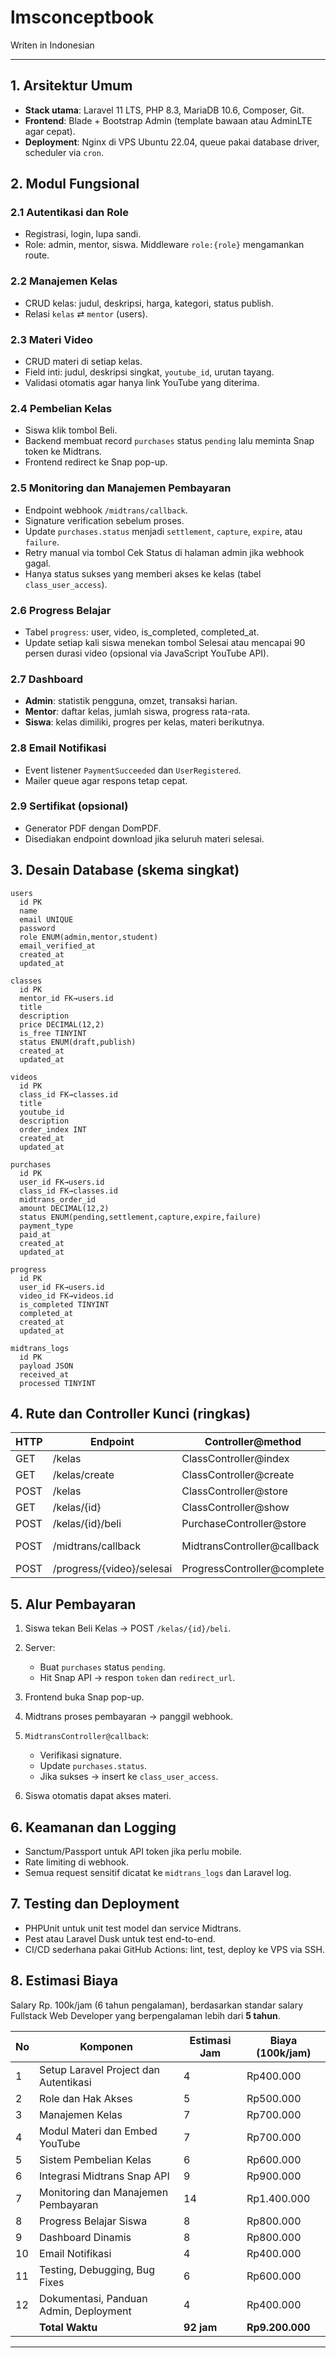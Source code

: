 # lmsconceptbook
Writen in Indonesian

---

## 1. Arsitektur Umum

* **Stack utama**: Laravel 11 LTS, PHP 8.3, MariaDB 10.6, Composer, Git.
* **Frontend**: Blade + Bootstrap Admin (template bawaan atau AdminLTE agar cepat).
* **Deployment**: Nginx di VPS Ubuntu 22.04, queue pakai database driver, scheduler via `cron`.

## 2. Modul Fungsional

### 2.1 Autentikasi dan Role

* Registrasi, login, lupa sandi.
* Role: admin, mentor, siswa.
  Middleware `role:{role}` mengamankan route.

### 2.2 Manajemen Kelas

* CRUD kelas: judul, deskripsi, harga, kategori, status publish.
* Relasi `kelas` ⇄ `mentor` (users).

### 2.3 Materi Video

* CRUD materi di setiap kelas.
* Field inti: judul, deskripsi singkat, `youtube_id`, urutan tayang.
* Validasi otomatis agar hanya link YouTube yang diterima.

### 2.4 Pembelian Kelas

* Siswa klik tombol Beli.
* Backend membuat record `purchases` status `pending` lalu meminta Snap token ke Midtrans.
* Frontend redirect ke Snap pop-up.

### 2.5 Monitoring dan Manajemen Pembayaran

* Endpoint webhook `/midtrans/callback`.
* Signature verification sebelum proses.
* Update `purchases.status` menjadi `settlement`, `capture`, `expire`, atau `failure`.
* Retry manual via tombol Cek Status di halaman admin jika webhook gagal.
* Hanya status sukses yang memberi akses ke kelas (tabel `class_user_access`).

### 2.6 Progress Belajar

* Tabel `progress`: user, video, is\_completed, completed\_at.
* Update setiap kali siswa menekan tombol Selesai atau mencapai 90 persen durasi video (opsional via JavaScript YouTube API).

### 2.7 Dashboard

* **Admin**: statistik pengguna, omzet, transaksi harian.
* **Mentor**: daftar kelas, jumlah siswa, progress rata-rata.
* **Siswa**: kelas dimiliki, progres per kelas, materi berikutnya.

### 2.8 Email Notifikasi

* Event listener `PaymentSucceeded` dan `UserRegistered`.
* Mailer queue agar respons tetap cepat.

### 2.9 Sertifikat (opsional)

* Generator PDF dengan DomPDF.
* Disediakan endpoint download jika seluruh materi selesai.

## 3. Desain Database (skema singkat)

```plaintext
users
  id PK
  name
  email UNIQUE
  password
  role ENUM(admin,mentor,student)
  email_verified_at
  created_at
  updated_at

classes
  id PK
  mentor_id FK→users.id
  title
  description
  price DECIMAL(12,2)
  is_free TINYINT
  status ENUM(draft,publish)
  created_at
  updated_at

videos
  id PK
  class_id FK→classes.id
  title
  youtube_id
  description
  order_index INT
  created_at
  updated_at

purchases
  id PK
  user_id FK→users.id
  class_id FK→classes.id
  midtrans_order_id
  amount DECIMAL(12,2)
  status ENUM(pending,settlement,capture,expire,failure)
  payment_type
  paid_at
  created_at
  updated_at

progress
  id PK
  user_id FK→users.id
  video_id FK→videos.id
  is_completed TINYINT
  completed_at
  created_at
  updated_at

midtrans_logs
  id PK
  payload JSON
  received_at
  processed TINYINT
```

## 4. Rute dan Controller Kunci (ringkas)

| HTTP | Endpoint                  | Controller\@method           | Middleware              |
| ---- | ------------------------- | ---------------------------- | ----------------------- |
| GET  | /kelas                    | ClassController\@index       | auth                    |
| GET  | /kelas/create             | ClassController\@create      | auth,role\:mentor       |
| POST | /kelas                    | ClassController\@store       | auth,role\:mentor       |
| GET  | /kelas/{id}               | ClassController\@show        | auth                    |
| POST | /kelas/{id}/beli          | PurchaseController\@store    | auth,role\:student      |
| POST | /midtrans/callback        | MidtransController\@callback | none (verified via sig) |
| POST | /progress/{video}/selesai | ProgressController\@complete | auth,role\:student      |

## 5. Alur Pembayaran

1. Siswa tekan Beli Kelas → POST `/kelas/{id}/beli`.
2. Server:

   * Buat `purchases` status `pending`.
   * Hit Snap API → respon `token` dan `redirect_url`.
3. Frontend buka Snap pop-up.
4. Midtrans proses pembayaran → panggil webhook.
5. `MidtransController@callback`:

   * Verifikasi signature.
   * Update `purchases.status`.
   * Jika sukses → insert ke `class_user_access`.
6. Siswa otomatis dapat akses materi.

## 6. Keamanan dan Logging

* Sanctum/Passport untuk API token jika perlu mobile.
* Rate limiting di webhook.
* Semua request sensitif dicatat ke `midtrans_logs` dan Laravel log.

## 7. Testing dan Deployment

* PHPUnit untuk unit test model dan service Midtrans.
* Pest atau Laravel Dusk untuk test end-to-end.
* CI/CD sederhana pakai GitHub Actions: lint, test, deploy ke VPS via SSH.

## 8. Estimasi Biaya

Salary Rp. 100k/jam (6 tahun pengalaman), berdasarkan standar salary Fullstack Web Developer yang berpengalaman lebih dari **5 tahun**.

| No | Komponen                               | Estimasi Jam | Biaya (100k/jam)|
| -- | -------------------------------------- | ------------ | --------------- |
| 1  | Setup Laravel Project dan Autentikasi  | 4            | Rp400.000       |
| 2  | Role dan Hak Akses                     | 5            | Rp500.000       |
| 3  | Manajemen Kelas                        | 7            | Rp700.000       |
| 4  | Modul Materi dan Embed YouTube         | 7            | Rp700.000       |
| 5  | Sistem Pembelian Kelas                 | 6            | Rp600.000       |
| 6  | Integrasi Midtrans Snap API            | 9            | Rp900.000       |
| 7  | Monitoring dan Manajemen Pembayaran    | 14           | Rp1.400.000     |
| 8  | Progress Belajar Siswa                 | 8            | Rp800.000       |
| 9  | Dashboard Dinamis                      | 8            | Rp800.000       |
| 10 | Email Notifikasi                       | 4            | Rp400.000       |
| 11 | Testing, Debugging, Bug Fixes          | 6            | Rp600.000       |
| 12 | Dokumentasi, Panduan Admin, Deployment | 4            | Rp400.000       |
|    | **Total Waktu**                        | **92 jam**   | **Rp9.200.000** |

---
